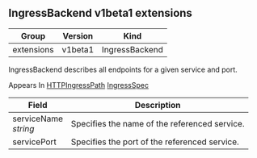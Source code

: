 ## IngressBackend v1beta1 extensions

Group        | Version     | Kind
------------ | ---------- | -----------
extensions | v1beta1 | IngressBackend



IngressBackend describes all endpoints for a given service and port.

<aside class="notice">
Appears In  <a href="#httpingresspath-v1beta1">HTTPIngressPath</a>  <a href="#ingressspec-v1beta1">IngressSpec</a> </aside>

Field        | Description
------------ | -----------
serviceName <br /> *string*  | Specifies the name of the referenced service.
servicePort  | Specifies the port of the referenced service.


